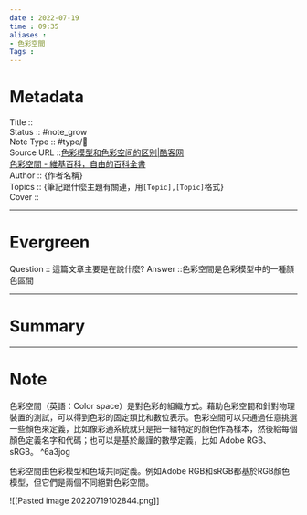 ```yaml
---
date : 2022-07-19
time : 09:35
aliases : 
- 色彩空間
Tags : 
---
```

# Metadata
Title :: <br>
Status :: #note_grow <br>
Note Type :: #type/📰<br>
Source URL ::[色彩模型和色彩空间的区别|酷客网](https://www.coolcou.com/color-space-and-color-model/diff-of-color-model-and-color-space.html)<br>
[色彩空間 - 維基百科，自由的百科全書](https://zh.wikipedia.org/zh-tw/%E8%89%B2%E5%BD%A9%E7%A9%BA%E9%96%93)<br>
Author :: {作者名稱}<br>
Topics :: {筆記跟什麼主題有關連，用`[Topic],[Topic]`格式}<br>
Cover ::

---
# Evergreen
Question :: 這篇文章主要是在說什麼?
Answer ::色彩空間是色彩模型中的一種顏色區間

---

# Summary
---

# Note

色彩空間（英語：Color space）是對色彩的組織方式。藉助色彩空間和針對物理裝置的測試，可以得到色彩的固定類比和數位表示。色彩空間可以只通過任意挑選一些顏色來定義，比如像彩通系統就只是把一組特定的顏色作為樣本，然後給每個顏色定義名字和代碼；也可以是基於嚴謹的數學定義，比如 Adobe RGB、sRGB。 ^6a3jog

色彩空間由色彩模型和色域共同定義。例如Adobe RGB和sRGB都基於RGB顏色模型，但它們是兩個不同絕對色彩空間。

![[Pasted image 20220719102844.png]]